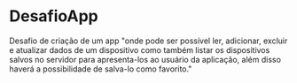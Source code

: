 # DesafioApp
Desafio de criação de um app "onde pode ser possível ler, adicionar, excluir e atualizar dados de um dispositivo como também listar os dispositivos salvos no servidor para apresenta-los ao usuário da aplicação, além disso haverá a possibilidade de salva-lo como favorito."

